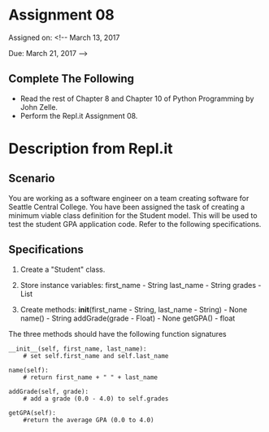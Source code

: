 # Assignment 08
Assigned on: <!-- March 13, 2017

Due: March 21, 2017 -->

## Complete The Following

* Read the rest of Chapter 8 and Chapter 10 of Python Programming by John Zelle.
* Perform the Repl.it Assignment 08.


# Description from Repl.it

## Scenario

You are working as a software engineer on a team creating software for Seattle Central College. You have been assigned the task of creating a minimum viable class definition for the Student model. This will be used to test the student GPA application code. Refer to the following specifications.

## Specifications

1) Create a "Student" class.

2) Store instance variables:
first_name - String
last_name - String
grades - List

3) Create methods:
__init__(first_name - String, last_name - String) - None
name() - String
addGrade(grade - Float) - None
getGPA() - float

The three methods should have the following function signatures

    __init__(self, first_name, last_name):
        # set self.first_name and self.last_name

    name(self):
        # return first_name + " " + last_name

    addGrade(self, grade):
        # add a grade (0.0 - 4.0) to self.grades

    getGPA(self):
        #return the average GPA (0.0 to 4.0)


